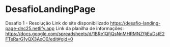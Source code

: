 # DesafioLandingPage
Desafio 1 - Resolução
Link do site disponibilizado https://desafio-landing-page-dnc25.netlify.app
Link da planilha de informações: https://docs.google.com/spreadsheets/d/1BRe1QfjQsNnMHRMNZfIjEuDstE2FTeRarG1yQX3AxO0/edit#gid=0
